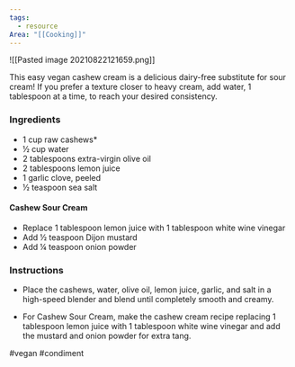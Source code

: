 ```yaml
---
tags:
  - resource
Area: "[[Cooking]]"
---
```


![[Pasted image 20210822121659.png]]

This easy vegan cashew cream is a delicious dairy-free substitute for sour cream! If you prefer a texture closer to heavy cream, add water, 1 tablespoon at a time, to reach your desired consistency.

### Ingredients

-   1 cup raw cashews*
-   ½ cup water
-   2 tablespoons extra-virgin olive oil
-   2 tablespoons lemon juice
-   1 garlic clove, peeled
-   ½ teaspoon sea salt

#### Cashew Sour Cream

-   Replace 1 tablespoon lemon juice with 1 tablespoon white wine vinegar
-   Add ½ teaspoon Dijon mustard
-   Add ¼ teaspoon onion powder

### Instructions

-   Place the cashews, water, olive oil, lemon juice, garlic, and salt in a high-speed blender and blend until completely smooth and creamy.
    
-   For Cashew Sour Cream, make the cashew cream recipe replacing 1 tablespoon lemon juice with 1 tablespoon white wine vinegar and add the mustard and onion powder for extra tang.

#vegan 
#condiment
